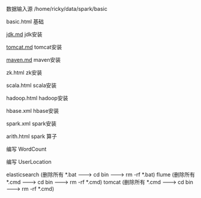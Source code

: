 数据输入源 /home/ricky/data/spark/basic

basic.html  基础

[jdk.md](https://github.com/pengfen/spark-learn/blob/master/src/main/scala/spark/basic/jdk.md)    jdk安装

[tomcat.md](https://github.com/pengfen/spark-learn/blob/master/src/main/scala/spark/basic/tomcat.md) tomcat安装

[maven.md](https://github.com/pengfen/spark-learn/blob/master/src/main/scala/spark/basic/maven.md) maven安装

zk.html    zk安装

scala.html scala安装

hadoop.html hadoop安装

hbase.xml hbase安装

spark.xml spark安装

arith.html spark 算子

编写 WordCount

编写 UserLocation


elasticsearch (删除所有 *.bat ---> cd bin ---> rm -rf *.bat)
flume (删除所有 *.cmd ---> cd bin ---> rm -rf *.cmd)
tomcat (删除所有 *.cmd ---> cd bin ---> rm -rf *.cmd)